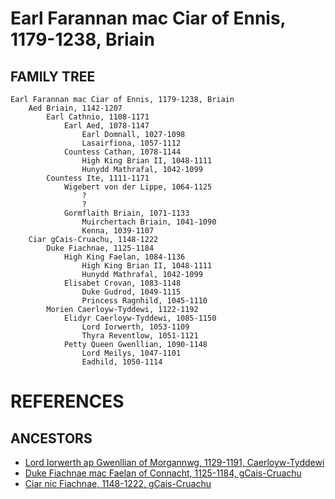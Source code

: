 # Earl Farannan mac Ciar of Ennis, 1179-1238, Briain

## FAMILY TREE 
```
Earl Farannan mac Ciar of Ennis, 1179-1238, Briain
	Aed Briain, 1142-1207
		Earl Cathnio, 1108-1171
			Earl Aed, 1078-1147
				Earl Domnall, 1027-1098
				Lasairfiona, 1057-1112
			Countess Cathan, 1078-1144
				High King Brian II, 1048-1111
				Hunydd Mathrafal, 1042-1099
		Countess Ite, 1111-1171
			Wigebert von der Lippe, 1064-1125
				?
				?
			Gormflaith Briain, 1071-1133
				Muirchertach Briain, 1041-1090
				Kenna, 1039-1107			
	Ciar gCais-Cruachu, 1148-1222
		Duke Fiachnae, 1125-1184
			High King Faelan, 1084-1136
				High King Brian II, 1048-1111
				Hunydd Mathrafal, 1042-1099
			Elisabet Crovan, 1083-1148			
				Duke Gudrod, 1049-1115
				Princess Ragnhild, 1045-1110
		Morien Caerloyw-Tyddewi, 1122-1192
			Elidyr Caerloyw-Tyddewi, 1085-1150
				Lord Iorwerth, 1053-1109
				Thyra Reventlow, 1051-1121
			Petty Queen Gwenllian, 1090-1148
				Lord Meilys, 1047-1101
				Eadhild, 1050-1114
```


# REFERENCES

## ANCESTORS
* [Lord Iorwerth ap Gwenllian of Morgannwg, 1129-1191, Caerloyw-Tyddewi](iorwerth_ap_gwenllian_1129.md)
* [Duke Fiachnae mac Faelan of Connacht, 1125-1184, gCais-Cruachu](fiachnae_mac_faelan_1125.md)
* [Ciar nic Fiachnae, 1148-1222, gCais-Cruachu](ciar_nic_fiachnae_1148.md)
